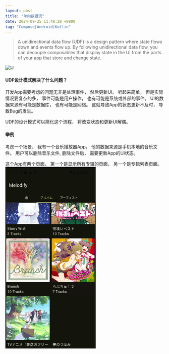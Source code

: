 ```yaml
---
layout: post
title: "单向数据流"
date: 2024-09-25 11:48:28 +0800
tag: "Compose|Android|Kotlin"
---
```


> A unidirectional data flow (UDF) is a design pattern where state flows down and events flow up. By following unidirectional data flow, you can decouple composables that display state in the UI from the parts of your app that store and change state.

![U](https://developer.android.com/static/develop/ui/compose/images/state-unidirectional-flow.png)

#### UDF设计模式解决了什么问题？

开发App需要考虑的问题无非是处理事件， 然后更新UI。 听起来简单， 但是实际情况要复杂的多， 
事件可能是用户操作， 也有可能是系统或外部的事件。 UI的数据来源有可能是数据库， 也有可能是网络。
这就导致App的状态更新不及时， 导致Bug的发生。

UDF的设计模式可以简化这个流程， 将改变状态和更新UI解偶。

#### 举例
考虑一个场景， 我有一个音乐播放器App， 他的数据来源是手机本地的音乐文件。
用户可以删除音乐文件, 删除文件后， 需要更新App的UI状态。

这个App有两个页面， 第一个是显示所有专辑的页面， 另一个是专辑列表页面。
![page1](../public/img/image1.png)
